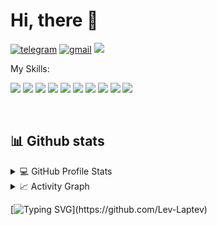 # Hi, there :wave:

<div align="left">

[![telegram](https://img.shields.io/badge/levqwerty-2CA5E0?style=for-the-badge&logo=telegram&logoColor=white)](https://t.me/levqwerty)
[![gmail](https://img.shields.io/badge/Gmail-D14836?style=for-the-badge&logo=gmail&logoColor=white)](mailto:common.levlaptev@gmail.ru)
![](https://komarev.com/ghpvc/?username=lev-laptev&label=PROFILE+VIEWS&style=for-the-badge&color=brightgreen)

</div>  

<p align="left">
My Skills:

<img src="https://img.shields.io/badge/JavaScript-F7DF1E?style=for-the-badge&logo=javascript&logoColor=white"/> <img src="https://img.shields.io/badge/HTML5-E34F26?style=for-the-badge&logo=html5&logoColor=white"/>  <img src="https://img.shields.io/badge/CSS3-1572B6?style=for-the-badge&logo=css3&logoColor=white"/> <img src="https://img.shields.io/badge/Sass-CC6699?style=for-the-badge&logo=sass&logoColor=white"/> <img src="https://img.shields.io/badge/Vue.js-35495E?style=for-the-badge&logo=vue.js&logoColor=4FC08D"/> <img src="https://img.shields.io/badge/Nuxt-002E3B?style=for-the-badge&logo=nuxtdotjs&logoColor=#00DC82"/> <img src="https://img.shields.io/badge/Bootstrap-563D7C?style=for-the-badge&logo=bootstrap&logoColor=white"/> <img src="https://img.shields.io/badge/Figma-F24E1E?style=for-the-badge&logo=figma&logoColor=white"/> <img src="https://img.shields.io/badge/GIT-E44C30?style=for-the-badge&logo=git&logoColor=white"/> <img src="https://img.shields.io/badge/GULP-%23CF4647.svg?style=for-the-badge&logo=gulp&logoColor=white"/>
</p>

&nbsp;
&nbsp;
## 📊 Github stats

<details> 
  <summary>💻 GitHub Profile Stats</summary>
  <br/>
    <a href="https://github.com/anuraghazra/github-readme-stats"><img alt="lev-laptev's Github Stats" src="https://github-readme-stats.vercel.app/api/?username=lev-laptev&show_icons=true&count_private=true&theme=default&hide_border=true&bg_color=fff&title_color=00E676&icon_color=00E676" height="192px"/></a>
  <a href="https://github.com/anuraghazra/github-readme-stats"><img alt="lev-laptev's Top Languages" src="https://github-readme-stats.vercel.app/api/top-langs/?username=lev-laptev&langs_count=8&layout=compact&theme=default&hide_border=true&bg_color=fff&title_color=000&icon_color=000&hide=Jupyter%20Notebook" height="192px"/></a>
  <br/>
</details>

<details>
  <summary>📈 Activity Graph</summary>
  <br/>
<a href="https://github.com/ashutosh00710/github-readme-activity-graph"><img alt="lev-laptev's Activity Graph" src="https://activity-graph.herokuapp.com/graph/?username=lev-laptev&bg_color=fff&color=000&line=00E676&point=000&hide_border=true" /></a>
</details>

[![Typing SVG](https://readme-typing-svg.herokuapp.com/?lines=Good+luck+!)](https://github.com/Lev-Laptev)
